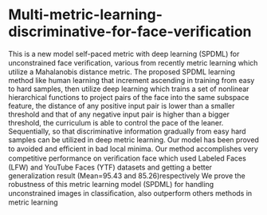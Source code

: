 # Multi-metric-learning-discriminative-for-face-verification
This is a new model self-paced metric with deep learning (SPDML) for unconstrained face veriﬁcation, various from recently metric learning which utilize a Mahalanobis distance metric. The proposed SPDML learning method like human learning that increment ascending in training from easy to hard samples, then utilize deep learning which trains a set of nonlinear hierarchical functions to project pairs of the face into the same subspace feature, the distance of any positive input pair is lower than a smaller threshold and that of any negative input pair is higher than a bigger threshold, the curriculum is able to control the pace of the leaner. Sequentially, so that discriminative information gradually from easy hard samples can be utilized in deep metric learning. Our model has been proved to avoided and eﬃcient in bad local minima. Our method accomplishes very competitive performance on veriﬁcation face  which used Labeled Faces (LFW) and YouTube Faces (YTF) datasets and getting a better generalization result (Mean=95.43 and 85.26)respectively We prove the robustness of this metric learning model (SPDML) for handling unconstrained images in classiﬁcation, also outperform others methods in metric learning

